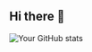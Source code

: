 ## Hi there 👋

![Your GitHub stats]([https://github-readme-stats-nsqsr45oa-moses-projects-187d8ada.vercel.app/api?username=myang1220&show_icons=true&theme=radical](https://github-readme-stats-4e3u2db4i-moses-projects-187d8ada.vercel.app/api/top-langs?show_icons=true&username=myang1220&theme=radical))
<!--
**myang1220/myang1220** is a ✨ _special_ ✨ repository because its `README.md` (this file) appears on your GitHub profile.

Here are some ideas to get you started:

- 🔭 I’m currently working on ...
- 🌱 I’m currently learning ...
- 👯 I’m looking to collaborate on ...
- 🤔 I’m looking for help with ...
- 💬 Ask me about ...
- 📫 How to reach me: ...
- 😄 Pronouns: ...
- ⚡ Fun fact: ...
-->
